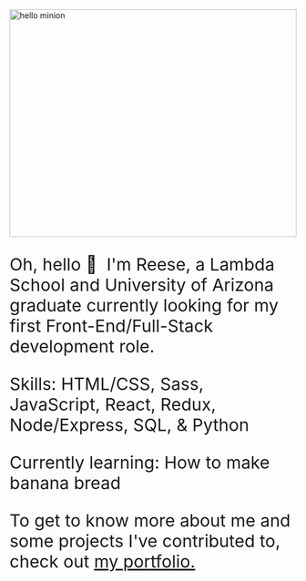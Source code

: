 <!-- ![Hello Minion](https://media.giphy.com/media/fTI9mBoWLef8k/giphy.gif) -->
<img src="https://media.giphy.com/media/fTI9mBoWLef8k/giphy.gif" width="100%" height="400" alt='hello minion'/>

<p style="font-size:30px">Oh, hello 👋 &nbsp;I'm Reese, a Lambda School and University of Arizona graduate currently looking for my first Front-End/Full-Stack development role.</p>

<p style="font-size:30px">Skills: HTML/CSS, Sass, JavaScript, React, Redux, Node/Express, SQL, & Python</p>

<p style="font-size:30px">Currently learning: How to make banana bread</p>

<p style="font-size:30px">To get to know more about me and some projects I've contributed to, check out <a href='https://reesekunz.com/' alt='my portfolio link'>my portfolio. </a></p>

<!--
**reesekunz/reesekunz** is a ✨ _special_ ✨ repository because its `README.md` (this file) appears on your GitHub profile.

Here are some ideas to get you started:

- 🔭 I’m currently working on ...
- 🌱 I’m currently learning ...
- 👯 I’m looking to collaborate on ...
- 🤔 I’m looking for help with ...
- 💬 Ask me about ...
- 📫 How to reach me: ...
- 😄 Pronouns: ...
- ⚡ Fun fact: ...
-->
